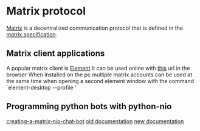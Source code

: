 # Matrix protocol

[Matrix](https://matrix.org/) is a decentralized communication protocol that is defined in the [matrix specification](https://spec.matrix.org/v1.13/).

## Matrix client applications

A popular matrix client is [Element](https://element.io/)
It can be used online with [this](https://app.element.io) url in the browser
When installed on the pc multiple matrix accounts can be used at the same time when opening a second element window with the command `element-desktop --profile <the second matrix id>'

## Programming python bots with python-nio

[creating-a-matrix-nio-chat-bot](../projects/creating-a-matrix-nio-chat-bot.md)
[old documentation](https://matrix.org/docs/older/python-nio/)
[new documentation](https://matrix-nio.readthedocs.io/en/latest/)